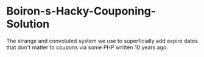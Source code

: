 # Boiron-s-Hacky-Couponing-Solution
The strange and convoluted system we use to superficially add expire dates that don't matter to coupons via some PHP written 10 years ago.  
